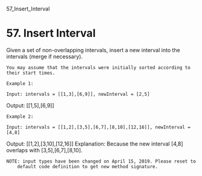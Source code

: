 57_Insert_Interval
# 57. Insert Interval

Given a set of non-overlapping intervals, insert a new interval into the intervals
        (merge if necessary).

    You may assume that the intervals were initially sorted according to their start times.

    Example 1:

    Input: intervals = [[1,3],[6,9]], newInterval = [2,5]
Output: [[1,5],[6,9]]

    Example 2:

    Input: intervals = [[1,2],[3,5],[6,7],[8,10],[12,16]], newInterval = [4,8]
Output: [[1,2],[3,10],[12,16]]
Explanation: Because the new interval [4,8] overlaps with [3,5],[6,7],[8,10].

    NOTE: input types have been changed on April 15, 2019. Please reset to
        default code definition to get new method signature.